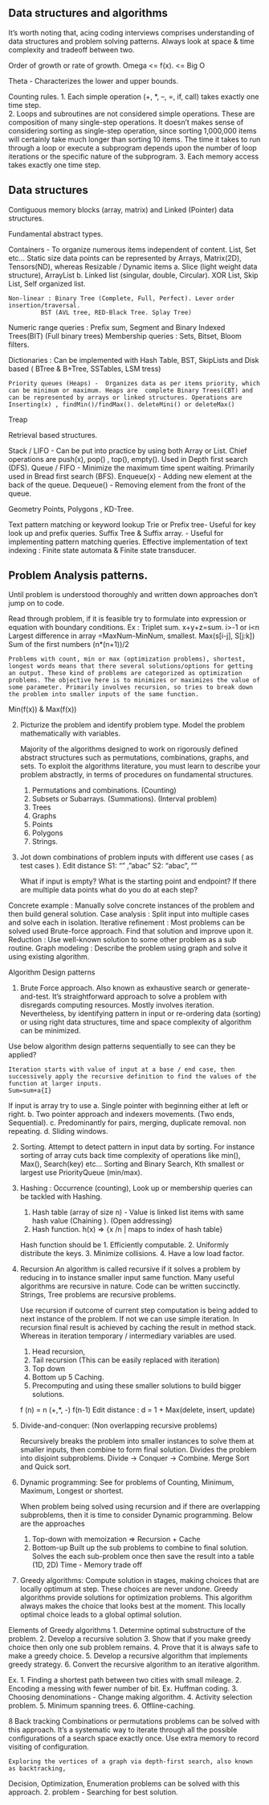 ## Data structures and algorithms	
    
It’s worth noting that, acing coding interviews comprises understanding of data structures and problem solving patterns. Always look at space & time complexity and tradeoff between two.

Order of growth or rate of growth.
			Omega <=   f(x). <=  Big O

Theta  - Characterizes the lower and upper bounds.

Counting rules.
	1.  Each simple operation (+, *, –, =, if, call) takes exactly one time step. 	
    2.  Loops and subroutines are not considered simple operations. 
		These are composition of many single-step operations. It doesn’t makes sense of considering sorting as single-step operation, since sorting 1,000,000 items will certainly take much longer than sorting 10 items. 
	The time it takes to run through a loop or execute a subprogram depends upon the number of loop iterations or the specific nature of the subprogram. 
	3. Each memory access takes exactly one time step.


## Data structures

Contiguous memory blocks (array, matrix) and Linked (Pointer) data structures.

Fundamental abstract types. 

Containers - To organize numerous items independent of content. List, Set etc… Static size data points can be represented by Arrays, Matrix(2D), Tensors(ND), whereas Resizable / Dynamic items
	a. Slice (light weight data structure),  ArrayList
	b. Linked list (singular, double, Circular). XOR List, Skip List, Self organized list.
		
	Non-linear : Binary Tree (Complete, Full, Perfect). Lever order insertion/traversal.
			 BST (AVL tree, RED-Black Tree. Splay Tree)
	
Numeric range queries :  Prefix sum, Segment and Binary Indexed Trees(BIT) (Full binary trees)
Membership queries : Sets, Bitset, Bloom filters.
		
Dictionaries : Can be implemented with Hash Table, BST, SkipLists and  Disk based ( BTree & B+Tree, SSTables, LSM tress)
	    
	Priority queues (Heaps) -  Organizes data as per items priority, which can be minimum or maximum. Heaps are  complete Binary Trees(CBT) and can be represented by arrays or linked structures. Operations are  Inserting(x) , findMin()/findMax(). deleteMini() or deleteMax()	

Treap 

Retrieval based structures. 

Stack / LIFO - Can be put into practice by using both Array or List. Chief operations are push(x), pop() , top(), empty(). Used in Depth first search (DFS).
Queue /  FIFO -  Minimize the maximum time spent waiting. Primarily used in Bread first search (BFS). 
	    Enqueue(x) - Adding new element at the back of the queue.
	    Dequeue()  - Removing element from the front of the queue.
		
Geometry
	        Points, Polygons , KD-Tree.

Text pattern matching or keyword lookup
	Trie or Prefix tree- Useful for key look up and prefix queries.
	Suffix Tree & Suffix array. - Useful for implementing pattern matching queries.
	Effective implementation of text indexing : Finite state automata & Finite state transducer.

## Problem Analysis patterns.

Until problem is understood thoroughly and written down approaches don’t jump on to code.

Read through problem, if it is feasible try to formulate into expression or equation with boundary conditions.
	Ex :
	Triplet sum. x+y+z=sum. 	i>-1 or i<n
	 Largest difference in array =MaxNum-MinNum, smallest.
	Max(s[i-j], S[j:k])
	Sum of the first numbers (n*(n+1))/2

	Problems with count, min or max (optimization problems), shortest, longest words means that there several solutions/options for getting an output. These kind of problems are categorized as optimization problems. The objective here is to minimizes or maximizes the value of some parameter. Primarily involves recursion, so tries to break down the problem into smaller inputs of the same function.

   Min(f(x)) &  Max(f(x))

2.  Picturize the problem and identify problem type. Model the problem mathematically with variables.

	Majority of the algorithms designed to work on rigorously defined abstract structures such as permutations, combinations, graphs, and sets. To exploit the algorithms literature, you must learn to describe your problem abstractly, in terms of procedures on fundamental structures.

	1. Permutations and combinations. (Counting)
	2. Subsets or Subarrays. (Summations). (Interval problem)
	3. Trees
	4. Graphs 
	5. Points
	6. Polygons
	7. Strings.

3.	Jot down combinations of problem inputs with different use cases ( as test cases ).
	Edit distance 
	S1:  “”	,”abac”
	S2:  “abac”,    “” 
	
	What if input is empty?
	What is the starting point and endpoint?
	If there are multiple data points what do you do at each step?

Concrete example : Manually solve concrete instances of the problem and then build general solution.
Case analysis : Split input into multiple cases and solve each in isolation.
Iterative refinement : Most problems can be solved used Brute-force approach. Find that solution and improve upon it.
Reduction :  Use well-known solution to some other problem as a sub routine.
Graph modeling : Describe the problem using graph and solve it using existing algorithm.


Algorithm Design patterns 

1. Brute Force approach.
	Also known as exhaustive search or generate-and-test. It’s straightforward approach to solve a problem with disregards computing resources. Mostly involves iteration. Nevertheless, by identifying pattern in input or  re-ordering data (sorting) or using right data structures, time and space complexity of algorithm can be minimized.

Use below algorithm design patterns sequentially to see can they be applied?

	Iteration starts with value of input at a base / end case, then successively apply the recursive definition to find the values of the function at larger inputs.
	Sum=sum+a{I}
If input is array try to use
	a. Single pointer with beginning either at left or right.
	b. Two pointer approach and indexers movements. (Two ends, Sequential). 
          c. Predominantly for pairs, merging, duplicate removal. non repeating. 
	d. Sliding windows.

2. Sorting.
	Attempt to detect pattern in input data by sorting. For instance sorting of array cuts back time complexity of operations like min(), Max(), Search(key) etc…
	Sorting and Binary Search, 
	Kth smallest or largest use PriorityQueue (min/max).
	
3. Hashing :
	Occurrence (counting), Look up or membership queries can be tackled with Hashing.
	
	1. Hash table (array of size n) - Value is linked list items with same hash value (Chaining ). (Open addressing) 
	2. Hash function.  h(x) => {x /n |  maps to index of hash table}
	
	Hash function should be 1. Efficiently computable. 2. Uniformly distribute the keys. 3. Minimize collisions. 4. Have a low load factor.
4. Recursion
	An algorithm is called recursive if it solves a problem by reducing in to instance smaller input same function. Many useful algorithms are recursive in nature. Code can be written succinctly.  Strings, Tree problems are recursive problems.

	Use recursion if outcome of current step computation is being added to next instance of the problem. If not we can use simple iteration. In recursion final result is achieved by caching the result in method stack. Whereas in iteration temporary / intermediary variables are used.

	1. Head recursion,
	2. Tail recursion (This can be easily replaced with iteration)
	3. Top down
	4. Bottom up
	5 Caching.
	6. Precomputing and using these smaller solutions to build bigger solutions.
	
	f (n) = n   (+,*, -)  f(n-1)
 	Edit distance :     d = 1 + Max(delete, insert, update)

5. Divide-and-conquer:  (Non overlapping recursive problems) 

	Recursively breaks the problem into smaller instances to solve them at smaller inputs, then combine to form final solution.   Divides the problem into disjoint subproblems. 
  Divide -> Conquer -> Combine.
  Merge Sort and Quick sort.

6. Dynamic programming: 
	See for problems of Counting, Minimum, Maximum, Longest or shortest.

	When problem being solved using recursion and if there are overlapping subproblems, then it is time to consider Dynamic programming. Below are the approaches
	1. Top-down with memoization =>  Recursion + Cache
	2.  Bottom-up Built up the sub problems to combine to final solution. Solves the each sub-problem once then save the result into a table (1D, 2D)
	Time - Memory trade off

7. Greedy algorithms: Compute solution in stages, making choices that are locally optimum at step. These choices 				are never undone. Greedy algorithms provide solutions for optimization problems. This algorithm always makes the choice that looks best at the moment. This locally optimal choice leads to a global optimal solution.

Elements of Greedy algorithms
	1. Determine optimal substructure of the problem.
	2. Develop a recursive solution 
	3. Show that if you make greedy choice then only one sub problem remains. 
	4. Prove that it is always safe to make a greedy choice. 
	5. Develop a recursive algorithm that implements greedy strategy. 
	6. Convert the recursive algorithm to an iterative algorithm. 

 Ex. 	1. Finding a shortest path between two cities with small mileage.
	2. Encoding a messing with fewer number of bit. Ex. Huffman coding.	
	3. Choosing denominations - Change making algorithm.
	4. Activity selection problem.
	5. Minimum spanning trees. 
	6. Offline-caching. 

8 Back tracking 
	Combinations or permutations problems can be solved with this approach. It’s a systematic way to iterate through all the possible configurations of a search space exactly once. Use extra memory to record visiting of configuration.

	Exploring the vertices of a graph via depth-first search, also known as backtracking,

Decision, Optimization, Enumeration problems can be solved with this approach.	2. problem - Searching for best solution.